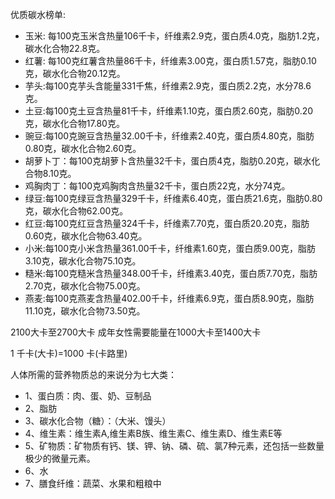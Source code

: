 优质碳水榜单:
- 玉米: 每100克玉米含热量106千卡，纤维素2.9克，蛋白质4.0克，脂肪1.2克，碳水化合物22.8克。
- 红薯: 每100克红薯含热量86千卡，纤维素3.00克，蛋白质1.57克，脂肪0.10克，碳水化合物20.12克。
- 芋头:每100克芋头含能量331千焦，纤维素2.9克，蛋白质2.2克，水分78.6克。
- 土豆:每100克土豆含热量81千卡，纤维素1.10克，蛋白质2.60克，脂肪0.20克，碳水化合物17.80克。
- 豌豆:每100克豌豆含热量32.00千卡，纤维素2.40克，蛋白质4.80克，脂肪0.80克，碳水化合物2.60克。
- 胡萝卜丁：每100克胡萝卜含热量32千卡，蛋白质4克，脂肪0.20克，碳水化合物8.10克。
- 鸡胸肉丁：每100克鸡胸肉含热量32千卡，蛋白质22克，水分74克。
- 绿豆:每100克绿豆含热量329千卡，纤维素6.40克，蛋白质21.6克，脂肪0.80克，碳水化合物62.00克。
- 红豆:每100克红豆含热量324千卡，纤维素7.70克，蛋白质20.20克，脂肪0.60克，碳水化合物63.40克。
- 小米:每100克小米含热量361.00千卡，纤维素1.60克，蛋白质9.00克，脂肪3.10克，碳水化合物75.10克。
- 糙米:每100克糙米含热量348.00千卡，纤维素3.40克，蛋白质7.70克，脂肪2.70克，碳水化合物75.00克。
- 燕麦:每100克燕麦含热量402.00千卡，纤维素6.9克，蛋白质8.90克，脂肪11.10克，碳水化合物73.50克。


2100大卡至2700大卡
成年女性需要能量在1000大卡至1400大卡

1 千卡(大卡)=1000 卡(卡路里)

人体所需的营养物质总的来说分为七大类：
- 1、蛋白质：肉、蛋、奶、豆制品
- 2、脂肪
- 3、碳水化合物（糖）：（大米、馒头）
- 4、维生素：维生素A,维生素B族、维生素C、维生素D、维生素E等
- 5、矿物质：矿物质有钙、镁、钾、钠、磷、硫、氯7种元素，还包括一些数量极少的微量元素。
- 6、水
- 7、膳食纤维：蔬菜、水果和粗粮中



